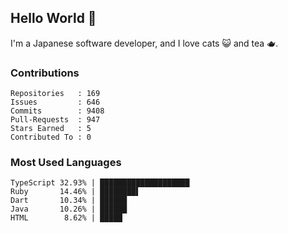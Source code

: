 ## Hello World 👋

I'm a Japanese software developer, and I love cats 😺 and tea 🫖.

### Contributions

    Repositories   : 169
    Issues         : 646
    Commits        : 9408
    Pull-Requests  : 947
    Stars Earned   : 5
    Contributed To : 0

### Most Used Languages

    TypeScript 32.93% | ████████████████████
    Ruby       14.46% | ████████▌
    Dart       10.34% | ██████
    Java       10.26% | ██████
    HTML        8.62% | █████
